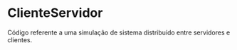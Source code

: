 # ClienteServidor
Código referente a uma simulação de sistema distribuído entre servidores e clientes.
